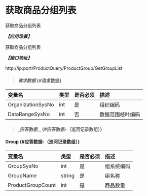# 获取商品分组列表

获取商品分组列表

_**【应用场景】**_

获取商品分组列表

_**【接口地址】**_

http://ip:port/ProductQuery/ProductGroup/GetGroupList

> #### _请求数据_ {#请求数据}

| 变量名 | 类型 | 是否必须 | 描述 |
| :--- | :--- | :--- | :--- |
| OrganizationSysNo| int | 是 | 组织编码 |
| DataRangeSysNo | int | 否 | 数据范围枝叶编码 |

> #### _应答数据 _ {#应答数据-（巡河记录数组）}

#### Group {#应答数据-（巡河记录数组）}

| 变量名 | 类型 | 是否必须 | 描述 |
| :--- | :--- | :--- | :--- |
| GroupSysNo| int | 是 | 组系统编码 |
| GroupName| string | 是 | 组名称 |
| ProductGroupCount| int  | 是 | 商品数量 |




